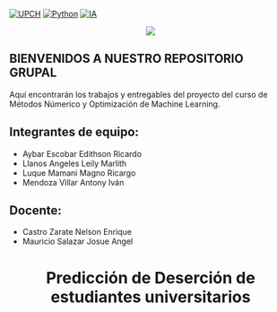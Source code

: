 [![UPCH](https://img.shields.io/badge/UPCH-%20-101010?style=for-the-badge&logo=universities&logoColor=white&labelColor=FFD700)](https://www.cayetano.edu.pe/)
[![Python](https://img.shields.io/badge/Python-%20-101010?style=for-the-badge&logo=python&logoColor=white&labelColor=1c9ae7)](https://www.python.org/)
[![IA](https://img.shields.io/badge/IA-%20-101010?style=for-the-badge&logo=robot&logoColor=white&labelColor=6C6E6B)](https://en.wikipedia.org/wiki/Artificial_intelligence)

<p align="center">
  <a href="https://github.com/DenverCoder1/readme-typing-svg">
    <img src="https://readme-typing-svg.herokuapp.com?font=Time+New+Roman&color=F1C40F&size=25&center=true&vCenter=true&width=600&height=100&lines=UNIVERSIDAD+PERUANA+CAYETANO+HEREDIA">
  </a>
</p>

## BIENVENIDOS A NUESTRO REPOSITORIO GRUPAL
Aquí encontrarán los trabajos y entregables del proyecto del curso de Métodos Númerico y Optimización de Machine Learning.

## Integrantes de equipo:
+ Aybar Escobar Edithson Ricardo
+ Llanos Angeles Leily Marlith
+ Luque Mamani Magno Ricargo
+ Mendoza Villar Antony Iván
  
## Docente: 
+ Castro Zarate Nelson Enrique
+ Mauricio Salazar Josue Angel


<div align="center">
  <h1> Predicción de Deserción de estudiantes universitarios  </h1>
</div>

